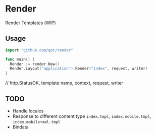 # Render

Render Templates (WIP)

## Usage

```go
import "github.com/qor/render"

func main() {
  Render := render.New()
  Render.Layout("application").Render("index", request, writer)
}
```

// http.StatusOK, template name, context, request, writer

## TODO

* Handle locales
* Response to different content type `index.tmpl`, `index.mobile.tmpl`, `index.mobile+xml.tmpl`
* Bindata
